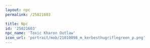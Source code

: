 ```yaml
---
layout: npc
permalink: /25021603

title: Npc
id: '25021603'
npc_name: 'Toxic Kharon Outlaw'
icon_url: 'portrait/mob/21010098_m_kerbesthugriflegreen_p.png'
---
```

